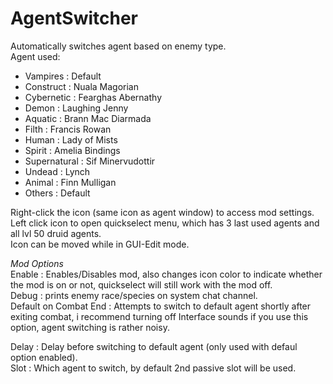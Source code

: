 # AgentSwitcher
Automatically switches agent based on enemy type.  
Agent used:  
* Vampires : Default  
* Construct : Nuala Magorian  
* Cybernetic : Fearghas Abernathy  
* Demon : Laughing Jenny  
* Aquatic : Brann Mac Diarmada  
* Filth : Francis Rowan  
* Human : Lady of Mists  
* Spirit : Amelia Bindings  
* Supernatural : Sif Minervudottir  
* Undead : Lynch  
* Animal : Finn Mulligan  
* Others : Default  
	
Right-click the icon (same icon as agent window) to access mod settings.  
Left click icon to open quickselect menu, which has 3 last used agents and all lvl 50 druid agents.  
Icon can be moved while in GUI-Edit mode.  

*Mod Options*  
Enable : Enables/Disables mod, also changes icon color to indicate whether the mod is on or not, quickselect will still work with the mod off.  
Debug :  prints enemy race/species on system chat channel.  
Default on Combat End : Attempts to switch to default agent shortly after exiting combat, i recommend turning off Interface sounds if you use this option, agent switching is rather noisy.  


Delay : Delay before switching to default agent (only used with defaul option enabled).  
Slot : Which agent to switch, by default 2nd passive slot will be used.  
